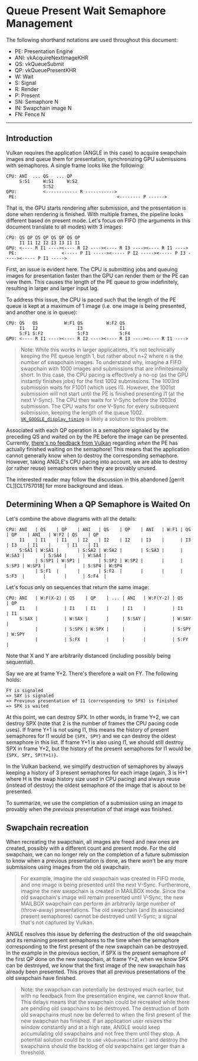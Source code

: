 # Queue Present Wait Semaphore Management

The following shorthand notations are used throughout this document:

- PE: Presentation Engine
- ANI: vkAcquireNextImageKHR
- QS: vkQueueSubmit
- QP: vkQueuePresentKHR
- W: Wait
- S: Signal
- R: Render
- P: Present
- SN: Semaphore N
- IN: Swapchain image N
- FN: Fence N

---

## Introduction

Vulkan requires the application (ANGLE in this case) to acquire swapchain images and queue them for
presentation, synchronizing GPU submissions with semaphores.  A single frame looks like the
following:

    CPU: ANI  ... QS   ... QP
         S:S1     W:S1     W:S2
                  S:S2
    GPU:          <------------ R ----------->
     PE:                                      <-------- P ------>

That is, the GPU starts rendering after submission, and the presentation is done when rendering is
finished.  With multiple frames, the pipeline looks different based on present mode.  Let's focus on
FIFO (the arguments in this document translate to all modes) with 3 images:

    CPU: QS QP QS QP QS QP QS QP
         I1 I1 I2 I2 I3 I3 I1 I1
    GPU: <---- R I1 ----><---- R I2 ----><---- R I3 ----><---- R I1 ---->
     PE:                 <----- P I1 -----><----- P I2 -----><----- P I3 -----><----- P I1 ----->

First, an issue is evident here.  The CPU is submitting jobs and queuing images for presentation
faster than the GPU can render them or the PE can view them.  This causes the length of the PE queue
to grow indefinitely, resulting in larger and larger input lag.

To address this issue, the CPU is paced such that the length of the PE queue is kept at a maximum of
1 image (i.e. one image is being presented, and another one is in queue):

    CPU: QS   QS          W:F1 QS         W:F2 QS
         I1   I2               I3              I1
         S:F1 S:F2             S:F3            S:F4
    GPU: <---- R I1 ----><---- R I2 ----><---- R I3 ----><---- R I1 ---->

> Note: While this works in larger applications, it's not technically keeping the PE queue length 1,
> but rather about n+2 where n is the number of swapchain images.  To understand why, imagine a FIFO
> swapchain with 1000 images and submissions that are infinitesimally short.  In this case, the CPU
> pacing is effectively a no-op (as the GPU instantly finishes jobs) for the first 1002 submissions.
> The 1003rd submission waits for F1001 (which uses I1).  However, the 1001st submission will not
> start until the PE is finished presenting I1 (at the next V-Sync).  The CPU then waits for V-Sync
> before the 1003rd submission.  The CPU waits for one V-Sync for every subsequent submission,
> keeping the length of the queue 1002.  [`VK_GOOGLE_display_timing`][DisplayTimingGOOGLE] is likely
> a solution to this problem.

Associated with each QP operation is a semaphore signaled by the preceding QS and waited on by the
PE before the image can be presented.  Currently, [there's no feedback from Vulkan][VulkanIssue1060]
regarding _when_ the PE has actually finished waiting on the semaphore!  This means that the
application cannot generally know when to destroy the corresponding semaphore.  However, taking
ANGLE's CPU pacing into account, we are able to destroy (or rather reuse) semaphores when they are
provably unused.

The interested reader may follow the discussion in this abandoned [gerrit CL][CL1757018] for more
background and ideas.

[DisplayTimingGOOGLE]: https://www.khronos.org/registry/vulkan/specs/1.1-extensions/man/html/VK_GOOGLE_display_timing.html
[VulkanIssue1060]: https://gitlab.khronos.org/vulkan/vulkan/issues/1060

## Determining When a QP Semaphore is Waited On

Let's combine the above diagrams with all the details:

    CPU: ANI   | QS    | QP    | ANI   | QS    | QP    | ANI   | W:F1 | QS    | QP    | ANI   | W:F2 | QS    | QP
         I1    | I1    | I1    | I2    | I2    | I2    | I3    |      | I3    | I3    | I1    |      | I1    | I1
         S:SA1 | W:SA1 |       | S:SA2 | W:SA2 |       | S:SA3 |      | W:SA3 |       | S:SA4 |      | W:SA4 |
               | S:SP1 | W:SP1 |       | S:SP2 | W:SP2 |       |      | S:SP3 | W:SP3 |       |      | S:SP4 | W:SP4
               | S:F1  |       |       | S:F2  |       |       |      | S:F3  |       |       |      | S:F4  |

Let's focus only on sequences that return the same image:

    CPU: ANI   | W:F(X-2) | QS    | QP    | ... | ANI   | W:F(Y-2) | QS    | QP
         I1    |          | I1    | I1    |     | I1    |          | I1    | I1
         S:SAX |          | W:SAX |       |     | S:SAY |          | W:SAY |
               |          | S:SPX | W:SPX |     |       |          | S:SPY | W:SPY
               |          | S:FX  |       |     |       |          | S:FY  |

Note that X and Y are arbitrarily distanced (including possibly being sequential).

Say we are at frame Y+2.  There's therefore a wait on FY.  The following holds:

    FY is signaled
    => SAY is signaled
    => Previous presentation of I1 (corresponding to SPX) is finished
    => SPX is waited

At this point, we can destroy SPX.  In other words, in frame Y+2, we can destroy SPX (note that 2 is
the number of frames the CPU pacing code uses).  If frame Y+1 is not using I1, this means the
history of present semaphores for I1 would be `{SPX, SPY}` and we can destroy the oldest semaphore
in this list.  If frame Y+1 is also using I1, we should still destroy SPX in frame Y+2, but the
history of the present semaphores for I1 would be `{SPX, SPY, SP(Y+1)}`.

In the Vulkan backend, we simplify destruction of semaphores by always keeping a history of 3
present semaphores for each image (again, 3 is H+1 where H is the swap history size used in CPU
pacing) and always reuse (instead of destroy) the oldest semaphore of the image that is about to be
presented.

To summarize, we use the completion of a submission using an image to provably when the *previous*
presentation of that image was finished.

## Swapchain recreation

When recreating the swapchain, all images are freed and new ones are created, possibly with a
different count and present mode.  For the old swapchain, we can no longer rely on the completion of
a future submission to know when a previous presentation is done, as there won't be any more
submissions using images from the old swapchain.

> For example, imagine the old swapchain was created in FIFO mode, and one image is being presented
> until the next V-Sync.  Furthermore, imagine the new swapchain is created in MAILBOX mode.  Since
> the old swapchain's image will remain presented until V-Sync, the new MAILBOX swapchain can
> perform an arbitrarily large number of (throw-away) presentations.  The old swapchain (and its
> associated present semaphores) cannot be destroyed until V-Sync; a signal that's not captured by
> Vulkan.

ANGLE resolves this issue by deferring the destruction of the old swapchain and its remaining
present semaphores to the time when the semaphore corresponding to the first present of the new
swapchain can be destroyed.  In the example in the previous section, if SPX is the present semaphore
of the first QP done on the new swapchain, at frame Y+2, when we know SPX can be destroyed, we know
that the first image of the new swapchain has already been presented.  This proves that all previous
presentations of the old swapchain have finished.

> Note: the swapchain can potentially be destroyed much earlier, but with no feedback from the
> presentation engine, we cannot know that.  This delays means that the swapchain could be recreated
> while there are pending old swapchains to be destroyed.  The destruction of both old swapchains
> must now be deferred to when the first present of the new swapchain has finished.  If an
> application user resizes the window constantly and at a high rate, ANGLE would keep accumulating
> old swapchains and not free them until they stop.  A potential solution could be to use
> `vkQueueWaitIdle()` and destroy the swapchains should the backlog of old swapchains get larger
> than a threshold.
